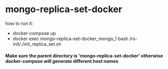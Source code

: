 # mongo-replica-set-docker
how to run it:
- docker-compose up
- docker exec mongo-replica-set-docker_mongo_1 bash /rs-init/./init_replica_set.sh

#### Make sure the parent directory is 'mongo-replica-set-docker' otherwise docker-compose will generate different host names
